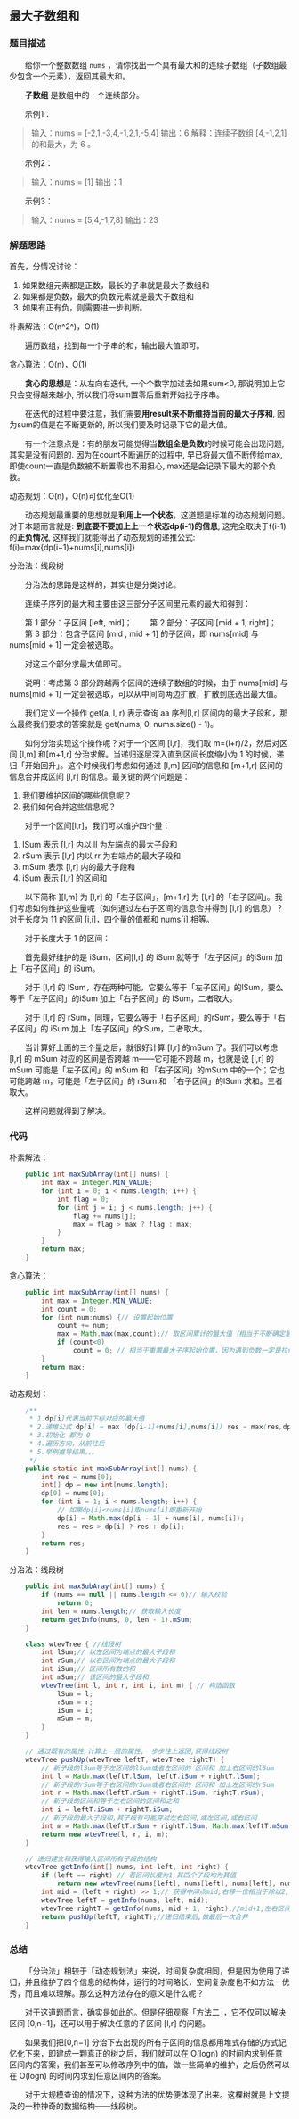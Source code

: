 ## 最大子数组和

### 题目描述

&emsp;&emsp;给你一个整数数组 `nums` ，请你找出一个具有最大和的连续子数组（子数组最少包含一个元素），返回其最大和。

**&emsp;&emsp;子数组** 是数组中的一个连续部分。

&emsp;&emsp;示例1：
> 输入：nums = [-2,1,-3,4,-1,2,1,-5,4]
> 输出：6
> 解释：连续子数组 [4,-1,2,1] 的和最大，为 6 。

&emsp;&emsp;示例2：
> 输入：nums = [1]
> 输出：1

&emsp;&emsp;示例3：
>输入：nums = [5,4,-1,7,8]
>输出：23

### 解题思路

首先，分情况讨论：

1. 如果数组元素都是正数，最长的子串就是最大子数组和
2. 如果都是负数，最大的负数元素就是最大子数组和
3. 如果有正有负，则需要进一步判断。

朴素解法：O(n^2^)，O(1)

&emsp;&emsp;遍历数组，找到每一个子串的和，输出最大值即可。



贪心算法：O(n)，O(1)

**&emsp;&emsp;贪心的思想**是：从左向右迭代, 一个个数字加过去如果sum<0, 那说明加上它只会变得越来越小, 所以我们将sum置零后重新开始找子序串。

&emsp;&emsp;在迭代的过程中要注意，我们需要**用result来不断维持当前的最大子序和**, 因为sum的值是在不断更新的, 所以我们要及时记录下它的最大值。

&emsp;&emsp;有一个注意点是：有的朋友可能觉得当**数组全是负数**的时候可能会出现问题, 其实是没有问题的. 因为在count不断遍历的过程中, 早已将最大值不断传给max, 即使count一直是负数被不断置零也不用担心, max还是会记录下最大的那个负数。



动态规划：O(n)，O(n)可优化至O(1)

&emsp;&emsp;动态规划最重要的思想就是**利用上一个状态**，这道题是标准的动态规划问题。对于本题而言就是: **到底要不要加上上一个状态dp(i-1)的信息**, 这完全取决于f(i-1)的**正负情况**, 这样我们就能得出了动态规划的递推公式: f(i)=max{dp(i−1)+nums[i],nums[i]}



分治法：线段树

&emsp;&emsp;分治法的思路是这样的，其实也是分类讨论。

&emsp;&emsp;连续子序列的最大和主要由这三部分子区间里元素的最大和得到：

&emsp;&emsp;第 1 部分：子区间 [left, mid]；
&emsp;&emsp;第 2 部分：子区间 [mid + 1, right]；
&emsp;&emsp;第 3 部分：包含子区间 [mid , mid + 1] 的子区间，即 nums[mid] 与 nums[mid + 1] 一定会被选取。

&emsp;&emsp;对这三个部分求最大值即可。

&emsp;&emsp;说明：考虑第 3 部分跨越两个区间的连续子数组的时候，由于 nums[mid] 与 nums[mid + 1] 一定会被选取，可以从中间向两边扩散，扩散到底选出最大值。

&emsp;&emsp;我们定义一个操作 get(a, l, r) 表示查询 aa 序列[l,r] 区间内的最大子段和，那么最终我们要求的答案就是 get(nums, 0, nums.size() - 1)。

&emsp;&emsp;如何分治实现这个操作呢？对于一个区间 [l,r]，我们取 m=(l+r)/2，然后对区间 [l,m] 和[m+1,r] 分治求解。当递归逐层深入直到区间长度缩小为 1 的时候，递归「开始回升」。这个时候我们考虑如何通过 [l,m] 区间的信息和 [m+1,r] 区间的信息合并成区间 [l,r] 的信息。最关键的两个问题是：

1. 我们要维护区间的哪些信息呢？
2. 我们如何合并这些信息呢？

&emsp;&emsp;对于一个区间[l,r]，我们可以维护四个量：

1. lSum 表示 [l,r] 内以 ll 为左端点的最大子段和
2. rSum 表示 [l,r] 内以 rr 为右端点的最大子段和
3. mSum 表示 [l,r] 内的最大子段和
4. iSum 表示 [l,r] 的区间和

&emsp;&emsp;以下简称 ][l,m] 为 [l,r] 的「左子区间」，[m+1,r] 为 [l,r] 的「右子区间」。我们考虑如何维护这些量呢（如何通过左右子区间的信息合并得到 [l,r] 的信息）？对于长度为 11 的区间 [i,i]，四个量的值都和 nums[i] 相等。

&emsp;&emsp;对于长度大于 1 的区间：

&emsp;&emsp;首先最好维护的是 iSum，区间[l,r] 的 iSum 就等于「左子区间」的iSum 加上「右子区间」的 iSum。

&emsp;&emsp;对于 [l,r] 的 lSum，存在两种可能，它要么等于「左子区间」的lSum，要么等于「左子区间」的iSum 加上「右子区间」的 lSum，二者取大。

&emsp;&emsp;对于 [l,r] 的 rSum，同理，它要么等于「右子区间」的rSum，要么等于「右子区间」的 iSum 加上「左子区间」的rSum，二者取大。

&emsp;&emsp;当计算好上面的三个量之后，就很好计算 [l,r] 的mSum 了。我们可以考虑 [l,r] 的 mSum 对应的区间是否跨越 m——它可能不跨越 m，也就是说 [l,r] 的mSum 可能是「左子区间」的 mSum 和 「右子区间」的mSum 中的一个；它也可能跨越 m，可能是「左子区间」的 rSum 和 「右子区间」的lSum 求和。三者取大。

&emsp;&emsp;这样问题就得到了解决。

### 代码

朴素解法：

```java
    public int maxSubArray(int[] nums) {
        int max = Integer.MIN_VALUE;
        for (int i = 0; i < nums.length; i++) {
            int flag = 0;
            for (int j = i; j < nums.length; j++) {
                flag += nums[j];
                max = flag > max ? flag : max;
            }
        }
        return max;
    }
```

贪心算法：

```java
    public int maxSubArray(int[] nums) {
        int max = Integer.MIN_VALUE;
        int count = 0;
        for (int num:nums) {// 设置起始位置
            count += num;
            max = Math.max(max,count);// 取区间累计的最大值（相当于不断确定最大子序终止位置）
            if (count<0)
                count = 0; // 相当于重置最大子序起始位置，因为遇到负数一定是拉低总和
        }
        return max;
    }
```

动态规划：

```java
    /**
     * 1.dp[i]代表当前下标对应的最大值
     * 2.递推公式 dp[i] = max (dp[i-1]+nums[i],nums[i]) res = max(res,dp[i])
     * 3.初始化 都为 0
     * 4.遍历方向，从前往后
     * 5.举例推导结果。。。
     */
    public static int maxSubArray(int[] nums) {
        int res = nums[0];
        int[] dp = new int[nums.length];
        dp[0] = nums[0];
        for (int i = 1; i < nums.length; i++) {
            // 如果dp[i]<nums[i]取nums[i]即重新开始
            dp[i] = Math.max(dp[i - 1] + nums[i], nums[i]);
            res = res > dp[i] ? res : dp[i];
        }
        return res;
    }
```
分治法：线段树

```java
	public int maxSubAray(int[] nums) {
        if (nums == null || nums.length <= 0)// 输入校验
            return 0;
        int len = nums.length;// 获取输入长度
        return getInfo(nums, 0, len - 1).mSum;
    }

    class wtevTree { //线段树
        int lSum;// 以左区间为端点的最大子段和
        int rSum;// 以右区间为端点的最大子段和
        int iSum;// 区间所有数的和
        int mSum;// 该区间的最大子段和
        wtevTree(int l, int r, int i, int m) { // 构造函数
            lSum = l;
            rSum = r;
            iSum = i;
            mSum = m;
        }
    }

    // 通过既有的属性,计算上一层的属性,一步步往上返回,获得线段树
    wtevTree pushUp(wtevTree leftT, wtevTree rightT) {
        // 新子段的lSum等于左区间的lSum或者左区间的 区间和 加上右区间的lSum
        int l = Math.max(leftT.lSum, leftT.iSum + rightT.lSum);
        // 新子段的rSum等于右区间的rSum或者右区间的 区间和 加上左区间的rSum
        int r = Math.max(leftT.rSum + rightT.iSum, rightT.rSum);
        // 新子段的区间和等于左右区间的区间和之和
        int i = leftT.iSum + rightT.iSum;
        // 新子段的最大子段和,其子段有可能穿过左右区间,或左区间,或右区间
        int m = Math.max(leftT.rSum + rightT.lSum, Math.max(leftT.mSum, rightT.mSum));
        return new wtevTree(l, r, i, m);
    }

    // 递归建立和获得输入区间所有子段的结构
    wtevTree getInfo(int[] nums, int left, int right) {
        if (left == right) // 若区间长度为1,其四个子段均为其值
            return new wtevTree(nums[left], nums[left], nums[left], nums[left]);
        int mid = (left + right) >> 1;// 获得中间点mid,右移一位相当于除以2,运算更快
        wtevTree leftT = getInfo(nums, left, mid);
        wtevTree rightT = getInfo(nums, mid + 1, right);//mid+1,左右区间没有交集。
        return pushUp(leftT, rightT);//递归结束后,做最后一次合并
    }
```



### 总结

&emsp;&emsp;「分治法」相较于「动态规划法」来说，时间复杂度相同，但是因为使用了递归，并且维护了四个信息的结构体，运行的时间略长，空间复杂度也不如方法一优秀，而且难以理解。那么这种方法存在的意义是什么呢？

&emsp;&emsp;对于这道题而言，确实是如此的。但是仔细观察「方法二」，它不仅可以解决区间 [0,n−1]，还可以用于解决任意的子区间 [l,r] 的问题。

&emsp;&emsp;如果我们把[0,n−1] 分治下去出现的所有子区间的信息都用堆式存储的方式记忆化下来，即建成一颗真正的树之后，我们就可以在 O(logn) 的时间内求到任意区间内的答案，我们甚至可以修改序列中的值，做一些简单的维护，之后仍然可以在 O(logn) 的时间内求到任意区间内的答案。

&emsp;&emsp;对于大规模查询的情况下，这种方法的优势便体现了出来。这棵树就是上文提及的一种神奇的数据结构——线段树。
